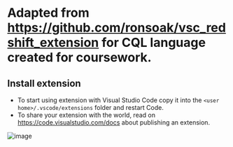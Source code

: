 # Adapted from https://github.com/ronsoak/vsc_redshift_extension for CQL language created for coursework.

## Install extension

* To start using extension with Visual Studio Code copy it into the `<user home>/.vscode/extensions` folder and restart Code.
* To share your extension with the world, read on https://code.visualstudio.com/docs about publishing an extension.

![image](https://user-images.githubusercontent.com/79709447/116864980-ac8f9300-ac00-11eb-98ad-e1639a14621e.png)
